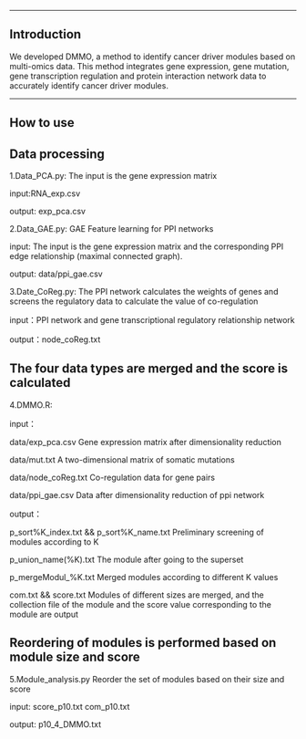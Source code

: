 -------------------------------------
Introduction
--------------------------------------
We developed DMMO, a method to identify cancer driver modules based on multi-omics data. This method integrates gene expression, gene mutation, gene transcription regulation and protein interaction network data to accurately identify cancer driver modules.

--------------------------------------
How to use
--------------------------------------
## Data processing
1.Data_PCA.py: The input is the gene expression matrix 

input:RNA_exp.csv 

output: exp_pca.csv

2.Data_GAE.py: GAE Feature learning for PPI networks

input: The input is the gene expression matrix and the corresponding PPI edge relationship (maximal connected graph).

output: data/ppi_gae.csv

3.Date_CoReg.py: The PPI network calculates the weights of genes and screens the regulatory data to calculate the value of co-regulation

input：PPI network and gene transcriptional regulatory relationship network

output：node_coReg.txt

## The four data types are merged and the score is calculated
4.DMMO.R:

input：

data/exp_pca.csv  Gene expression matrix after dimensionality reduction

data/mut.txt   A two-dimensional matrix of somatic mutations

data/node_coReg.txt   Co-regulation data for gene pairs

data/ppi_gae.csv  Data after dimensionality reduction of ppi network

output：

p_sort%K_index.txt && p_sort%K_name.txt Preliminary screening of modules according to K

p_union_name(%K).txt The module after going to the superset

p_mergeModul_%K.txt  Merged modules according to different K values

com.txt && score.txt  Modules of different sizes are merged, and the collection file of the module and the score value corresponding to the module are output

## Reordering of modules is performed based on module size and score
5.Module_analysis.py  Reorder the set of modules based on their size and score

input: score_p10.txt com_p10.txt

output: p10_4_DMMO.txt

